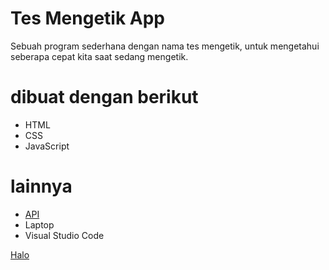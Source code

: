 # Tes Mengetik App
Sebuah program sederhana dengan nama tes mengetik, untuk mengetahui seberapa cepat kita saat sedang mengetik.
# dibuat dengan berikut
  * HTML
  * CSS
  * JavaScript
# lainnya
  * <a href="https://api.quotable.io/">API</a>
  * Laptop
  * Visual Studio Code

<a href="http://Facebook.com">Halo
